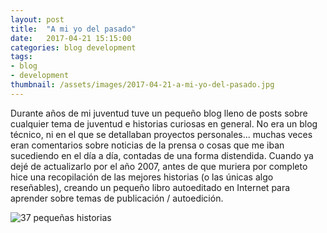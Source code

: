 ```yaml
---
layout: post
title:  "A mi yo del pasado"
date:   2017-04-21 15:15:00
categories: blog development
tags:
- blog
- development
thumbnail: /assets/images/2017-04-21-a-mi-yo-del-pasado.jpg
---
```


Durante años de mi juventud tuve un pequeño blog lleno de posts sobre cualquier tema de juventud e historias curiosas en general. No era un blog técnico, ni en el que se detallaban proyectos personales... muchas veces eran comentarios sobre noticias de la prensa o cosas que me iban sucediendo en el día a día, contadas de una forma distendida. Cuando ya dejé de actualizarlo por el año 2007, antes de que muriera por completo hice una recopilación de las mejores historias (o las únicas algo reseñables), creando un pequeño libro autoeditado en Internet para aprender sobre temas de publicación / autoedición.

![37 pequeñas historias]({{site.url}}/assets/images/2017-02-21-37-pequenas-historias.jpg)

